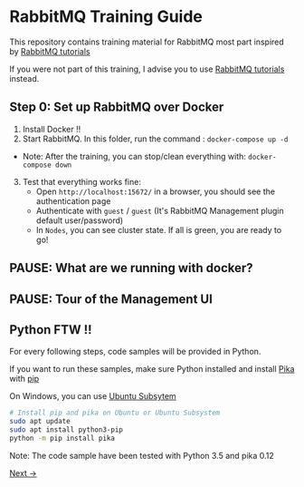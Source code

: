 # RabbitMQ Training Guide

This repository contains training material for RabbitMQ most part inspired by [RabbitMQ tutorials](https://www.rabbitmq.com/getstarted.html)

If you were not part of this training, I advise you to use [RabbitMQ tutorials](https://www.rabbitmq.com/getstarted.html) instead.

## Step 0: Set up RabbitMQ over Docker

1. Install Docker !!
2. Start RabbitMQ. In this folder, run the command : ```docker-compose up -d```  
  * Note: After the training, you can stop/clean everything with: ```docker-compose down```  
3. Test that everything works fine:
    * Open `http://localhost:15672/` in a browser, you should see the authentication page
    * Authenticate with `guest` / `guest` (It's RabbitMQ Management plugin default user/password)
    * In `Nodes`, you can see cluster state. If all is green, you are ready to go!  

## PAUSE: What are we running with docker?
    
## PAUSE: Tour of the Management UI

## Python FTW !!

For every following steps, code samples will be provided in Python.

If you want to run these samples, make sure Python installed and install [Pika](https://pypi.org/project/pika/) with [pip](https://packaging.python.org/tutorials/installing-packages/)

On Windows, you can use [Ubuntu Subsytem](https://www.omgubuntu.co.uk/2016/08/enable-bash-windows-10-anniversary-update)

```bash
# Install pip and pika on Ubuntu or Ubuntu Subsystem
sudo apt update
sudo apt install python3-pip
python -m pip install pika
```

Note: The code sample have been tested with Python 3.5 and pika 0.12

[Next ->](/step1_hello_world/README.md)